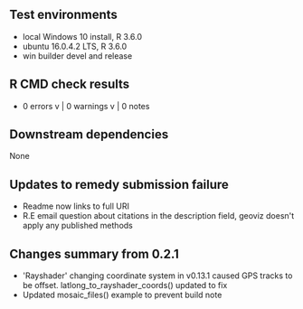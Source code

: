 ## Test environments
* local Windows 10 install, R 3.6.0
* ubuntu 16.0.4.2 LTS, R 3.6.0
* win builder devel and release
## R CMD check results
* 0 errors v | 0 warnings v | 0 notes
## Downstream dependencies
None
## Updates to remedy submission failure
* Readme now links to full URI
* R.E email question about citations in the description field, geoviz doesn't apply any published methods
## Changes summary from 0.2.1
* 'Rayshader' changing coordinate system in v0.13.1 caused GPS tracks to be offset. latlong_to_rayshader_coords() updated to fix
* Updated mosaic_files() example to prevent build note
